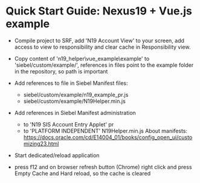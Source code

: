 # Quick Start Guide: Nexus19 + Vue.js example
* Compile project to SRF, add 'N19 Account View' to your screen, add access to view to responsibility and clear cache in Responsibility view.
* Copy content of 'n19_helper\vue_example\example' to 'siebel/custom/example/', references in files point to the example folder in the repository, so path is important
* Add references to file in Siebel Manifest files:
	* siebel/custom/example/n19_example_pr.js
	* siebel/custom/example/N19Helper.min.js

* Add references in Siebel Manifest administration
	* to 'N19 SIS Account Entry Applet' pr
	* to 'PLATFORM INDEPENDENT' N19Helper.min.js
About manifests: https://docs.oracle.com/cd/E14004_01/books/config_open_ui/customizing23.html

* Start dedicated/reload application
* press f12 and on browser refresh button (Chrome) right click and press Empty Cache and Hard reload, so the cache is cleared
